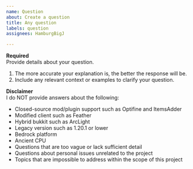 ```yaml
---
name: Question
about: Create a question
title: Any question
labels: question
assignees: HamburgBigJ

---
```


**Required**  
Provide details about your question.

1. The more accurate your explanation is, the better the response will be.
2. Include any relevant context or examples to clarify your question.

**Disclaimer**  
I do NOT provide answers about the following:

- Closed-source mod/plugin support such as Optifine and ItemsAdder
- Modified client such as Feather
- Hybrid bukkit such as ArcLight
- Legacy version such as 1.20.1 or lower
- Bedrock platform
- Ancient CPU
- Questions that are too vague or lack sufficient detail
- Questions about personal issues unrelated to the project
- Topics that are impossible to address within the scope of this project